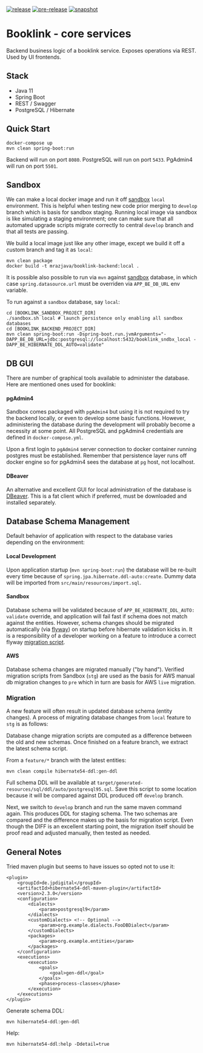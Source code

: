 [![release](https://github.com/mrazjava/booklink-backend/workflows/release/badge.svg?branch=master)](https://github.com/mrazjava/booklink-backend/actions?query=workflow%3Arelease) 
[![pre-release](https://github.com/mrazjava/booklink-backend/workflows/pre-release/badge.svg?branch=master)](https://github.com/mrazjava/booklink-backend/actions?query=workflow%3Apre-release) 
[![snapshot](https://github.com/mrazjava/booklink-backend/workflows/snapshot/badge.svg?branch=develop)](https://github.com/mrazjava/booklink-backend/actions?query=workflow%3Asnapshot)
# Booklink - core services
Backend business logic of a booklink service. Exposes operations via REST. Used by UI frontends.

## Stack
- Java 11
- Spring Boot
- REST / Swagger
- PostgreSQL / Hibernate

## Quick Start
```
docker-compose up
mvn clean spring-boot:run
```
Backend will run on port `8080`. PostgreSQL will run on port `5433`. PgAdmin4 will run on port `5501`.

## Sandbox
We can make a local docker image and run it off [sandbox](https://github.com/mrazjava/booklink#sandbox) `local` environment. This is helpful when testing new code prior merging to `develop` branch which is basis for sandbox staging. Running local image via sandbox is like simulating a staging environment; one can make sure that all automated upgrade scripts migrate correctly to central `develop` branch and that all tests are passing.

We build a local image just like any other image, except we build it off a custom branch and tag it as `local`:
```
mvn clean package
docker build -t mrazjava/booklink-backend:local .
```

It is possible also possible to run via `mvn` against [sandbox](https://github.com/mrazjava/booklink#sandbox) database, in which case `spring.datasource.url` must be overriden via `APP_BE_DB_URL` env variable. 

To run against a `sandbox` database, say `local`:
```
cd [BOOKLINK_SANDBOX_PROJECT_DIR]
./sandbox.sh local # launch persistence only enabling all sandbox databases
cd [BOOKLINK_BACKEND_PROJECT_DIR]
mvn clean spring-boot:run -Dspring-boot.run.jvmArguments="-DAPP_BE_DB_URL=jdbc:postgresql://localhost:5432/booklink_sndbx_local -DAPP_BE_HIBERNATE_DDL_AUTO=validate"
```

## DB GUI
There are number of graphical tools available to administer the database. Here are mentioned ones used for booklink:

#### pgAdmin4
Sandbox comes packaged with `pgAdmin4` but using it is not required to try the backend locally, or even to develop some basic functions. However, administering the database during the development will probably become a necessity at some point. All PostgreSQL and pgAdmin4 credentials are defined in `docker-compose.yml`.

Upon a first login to `pgAdmin4` server connection to docker container running postgres must be established. Remember that persistence layer runs off docker engine so for pgAdmin4 sees the database at `pg` host, not localhost.

#### DBeaver
An alternative and excellent GUI for local administration of the database is [DBeaver](https://dbeaver.io/). This is a fat client which if preferred, must be downloaded and installed separately.

## Database Schema Management
Default behavior of application with respect to the database varies depending on the environment:

#### Local Development
Upon application startup (`mvn spring-boot:run`) the database will be re-built every time because of `spring.jpa.hibernate.ddl-auto:create`. Dummy data will be imported from `src/main/resources/import.sql`.

#### Sandbox
Database schema will be validated because of `APP_BE_HIBERNATE_DDL_AUTO: validate` override, and application will fail fast if schema does not match against the entities. However, schema changes should be migrated automatically (via [flyway](https://flywaydb.org/)) on startup before hibernate validation kicks in. It is a responsibility of a developer working on a feature to introduce a correct flyway [migration script](https://flywaydb.org/getstarted/how).

#### AWS
Database schema changes are migrated manually ("by hand"). Verified migration scripts from Sandbox (`stg`) are used as the basis for AWS manual db migration changes to `pre` which in turn are basis for AWS `live` migration.

### Migration
A new feature will often result in updated database schema (entity changes). A process of migrating database changes from `local` feature to `stg` is as follows:

Database change migration scripts are computed as a difference between the old and new schemas. Once finished on a feature branch, we extract the latest schema script. 
 
From a `feature/*` branch with the latest entities:
```
mvn clean compile hibernate54-ddl:gen-ddl
```
Full schema DDL will be available at `target/generated-resources/sql/ddl/auto/postgresql95.sql`. Save this script to some location because it will be compared against DDL produced off `develop` branch.

Next, we switch to `develop` branch and run the same maven command again. This produces DDL for staging schema. The 
two schemas are compared and the difference makes up the basis for migration script. Even though the DIFF is an 
excellent starting point, the migration itself should be proof read and adjusted manually, then tested as needed. 

## General Notes
Tried maven plugin but seems to have issues so opted not to use it:
```
<plugin>
    <groupId>de.jpdigital</groupId>
    <artifactId>hibernate54-ddl-maven-plugin</artifactId>
    <version>2.3.0</version>
    <configuration>
        <dialects>
            <param>postgresql9</param>
        </dialects>
        <customDialects> <!-- Optional -->
            <param>org.example.dialects.FooDBDialect</param>
        </customDialects>
        <packages>
            <param>org.example.entities</param>
        </packages>
    </configuration>
    <executions>
        <execution>
            <goals>
                <goal>gen-ddl</goal>
            </goals>
            <phase>process-classes</phase>
        </execution>
    </executions>
</plugin>
``` 
Generate schema DDL:
```
mvn hibernate54-ddl:gen-ddl
```
Help:
```
mvn hibernate54-ddl:help -Ddetail=true
```
